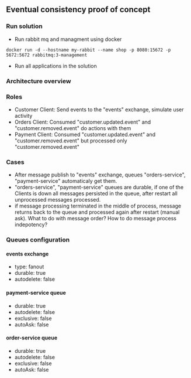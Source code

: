 ## Eventual consistency proof of concept
### Run solution
* Run rabbit mq and managment using docker
```
docker run -d --hostname my-rabbit --name shop -p 8080:15672 -p 5672:5672 rabbitmq:3-management
```
* Run all applications in the solution

### Architecture overview


### Roles
* Customer Client: Send events to the "events" exchange, simulate user activity
* Orders Client: Consumed "customer.updated.event" and "customer.removed.event" do actions with them
* Payment Client: Consumed "customer.updated.event" and "customer.removed.event" but processed only "customer.removed.event"

### Cases
* After message publish to "events" exchange, queues "orders-service", "payment-service" automaticaly get them.
* "orders-service", "payment-service" queues are durable, if one of the Clients is down all messages persisted in the queue, after restart all unprocessed messages processed.
* if message processing terminated in the middle of process, message returns back to the queue and processed again after restart (manual ask). What to do with message order? How to do message process indepotency?

### Queues configuration
#### events exchange
* type: fanout
* durable: true
* autodelete: false 

#### payment-service queue
* durable: true
* autodelete: false 
* exclusive: false
* autoAsk: false

#### order-service queue
* durable: true
* autodelete: false 
* exclusive: false
* autoAsk: false
